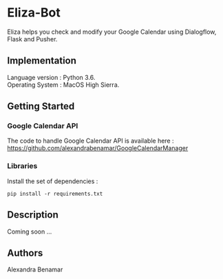 # Eliza-Bot
Eliza helps you check and modify your Google Calendar using Dialogflow, Flask and Pusher.

## Implementation

Language version : Python 3.6. <br />
Operating System : MacOS High Sierra.

## Getting Started

### Google Calendar API

The code to handle Google Calendar API is available here : <br />
https://github.com/alexandrabenamar/GoogleCalendarManager

### Libraries

Install the set of dependencies : <br />
```
pip install -r requirements.txt
```

## Description

Coming soon ... <br />


## Authors

Alexandra Benamar
